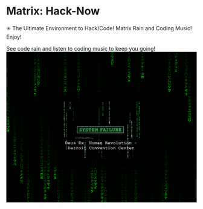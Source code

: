 # Matrix: Hack-Now
:eight_spoked_asterisk: The Ultimate Environment to Hack/Code! Matrix Rain and Coding Music! Enjoy!

See code rain and listen to coding music to keep you going!
![Matrix Rain](matrix-rain.png?raw=true)
